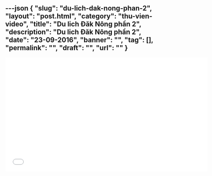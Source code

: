 ---json
{
    "slug": "du-lich-dak-nong-phan-2",
    "layout": "post.html",
    "category": "thu-vien-video",
    "title": "Du lich Đăk Nông phần 2",
    "description": "Du lich Đăk Nông phần 2",
    "date": "23-09-2016",
    "banner": "",
    "tag": [],
    "permalink": "",
    "draft": "",
    "url": ""
}
---
<p><iframe frameborder="0" src="//www.youtube.com/embed/2lgfi4C4M3o" width="640" height="360" class="note-video-clip"></iframe><br></p>